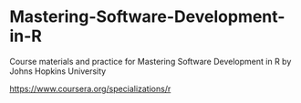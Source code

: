 # Mastering-Software-Development-in-R
Course materials and practice for Mastering Software Development in R by Johns Hopkins University

https://www.coursera.org/specializations/r
